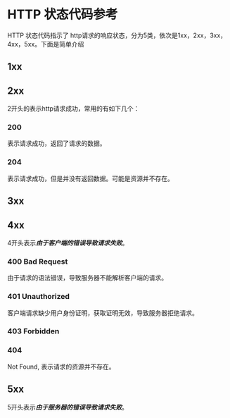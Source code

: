 # HTTP 状态代码参考

HTTP 状态代码指示了 http请求的响应状态，分为5类，依次是1xx，2xx，3xx，4xx，5xx。下面是简单介绍


## 1xx

## 2xx 
2开头的表示http请求成功，常用的有如下几个：

### 200
表示请求成功，返回了请求的数据。
### 204
表示请求成功，但是并没有返回数据。可能是资源并不存在。


## 3xx


## 4xx
4开头表示***由于客户端的错误导致请求失败***。
### 400 Bad Request
由于请求的语法错误，导致服务器不能解析客户端的请求。
### 401 Unauthorized
客户端请求缺少用户身份证明，获取证明无效，导致服务器拒绝请求。
### 403 Forbidden
### 404
Not Found, 表示请求的资源并不存在。

## 5xx
5开头表示***由于服务器的错误导致请求失败***。
